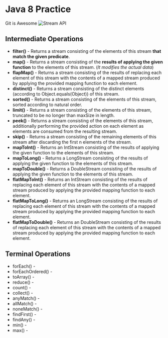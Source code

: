 # Java 8 Practice
Git is Awesome
![Stream API](https://github.com/dhan-profile/java-8/assets/29054766/790555fa-222a-4dd2-a63a-2cfb0f8652c6)


## Intermediate Operations
- **filter()** - Returns a stream consisting of the elements of this stream **that match the given predicate**.
- **map()** - Returns a stream consisting of the **results of applying the given function** to the elements of this stream. (_It modifies the actual data_)
- **flapMap()** - Returns a stream consisting of the results of replacing each element of this stream with the contents of a mapped stream produced by applying the provided mapping function to each element.
- **distinct()** - Returns a stream consisting of the distinct elements (according to Object.equals(Object)) of this stream.
- **sorted()** - Returns a stream consisting of the elements of this stream, sorted according to natural order.
- **limit()** - Returns a stream consisting of the elements of this stream, truncated to be no longer than maxSize in length.
- **peek()** - Returns a stream consisting of the elements of this stream, additionally performing the provided action on each element as elements are consumed from the resulting stream.
- **skip()** - Returns a stream consisting of the remaining elements of this stream after discarding the first n elements of the stream.
- **mapToInt()** - Returns an IntStream consisting of the results of applying the given function to the elements of this stream.
- **mapToLong()** - Returns a LongStream consisting of the results of applying the given function to the elements of this stream.
- **mapToDouble()** - Returns a DoubleStream consisting of the results of applying the given function to the elements of this stream.
- **flatMapToInt()** - Returns an IntStream consisting of the results of replacing each element of this stream with the contents of a mapped stream produced by applying the provided mapping function to each element.
- **flatMapToLong()** - Returns an LongStream consisting of the results of replacing each element of this stream with the contents of a mapped stream produced by applying the provided mapping function to each element.
- **flatMapToDouble()** - Returns an DoubleStream consisting of the results of replacing each element of this stream with the contents of a mapped stream produced by applying the provided mapping function to each element.

## Terminal Operations
- forEach() - 
- forEachOrdered() - 
- toArray() - 
- reduce() - 
- count() - 
- collect() - 
- anyMatch() - 
- allMatch() - 
- noneMatch() - 
- findFirst() - 
- findAny() - 
- min() - 
- max() - 
